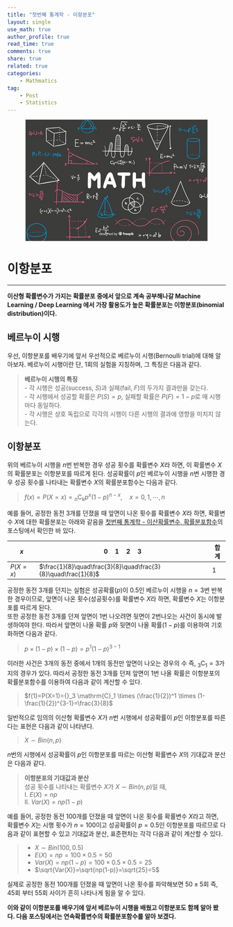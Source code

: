 ```yaml
---
title: "첫번째 통계학 - 이항분포"
layout: single
use_math: true
author_profile: true
read_time: true
comments: true
share: true
related: true
categories:
    - Mathmatics
tag:
    - Post
    - Statistics
---  
```

<p align="center">
  <img src="/assets/img/post/mathmatics.jpg" alt="Mathmatics"/>
</p>  

# 이항분포
---  
**이산형 확률변수가 가지는 확률분포 중에서 앞으로 계속 공부해나갈 Machine Learning / Deep Learning 에서 가장 활용도가 높은 확률분포는 이항분포(binomial distribution)이다.**  

## 베르누이 시행  

우선, 이항분포를 배우기에 앞서 우선적으로 베르누이 시행(Bernoulli trial)에 대해 알아보자. 베르누이 시행이란 단, 1회의 실험을 지칭하며, 그 특징은 다음과 같다.  
> **베르누이 시행의 특징**  
    - 각 시행은 성공(success, $S$)과 실패(fail, $F$)의 두가지 결과만을 갖는다.  
    - 각 시행에서 성공할 확률은 $P(S)=p$, 실패할 확률은 $P(F)=1-p$로 매 시행마다 동일하다.  
    - 각 시행은 상호 독립으로 각각의 시행이 다른 시행의 결과에 영향을 미치지 않는다.  

## 이항분포  

위의 베르누이 시행을 $n$번 반복한 경우 성공 횟수를 확률변수 $X$라 하면, 이 확률변수 $X$의 확률분포는 이항분포를 따르게 된다. 성공확률이 $p$인 베르누이 시행을 $n$번 시행한 경우 성공 횟수를 나타내는 확률변수 $X$의 확률분포함수는 다음과 같다.  
> $f(x)=P(X=x)={}_n \mathrm{C}_k p^x(1-p)^{n-x},\quad x=0, 1,\cdots,n$  

예를 들어, 공정한 동전 3개를 던졌을 때 앞면이 나온 횟수를 확률변수 $X$라 하면, 확률변수 $X$에 대한 확률분포는 아래와 같음을 [첫번째 통계학 - 이산확률변수, 확률분포함수](https://liam427.github.io/mathmatics/statistics2/)의 포스팅에서 확인한 바 있다.  

|$x$|$0\quad1\quad2\quad3$|합계|
|-|-|-|
|$P(X=x)$|$\frac{1}{8}\quad\frac{3}{8}\quad\frac{3}{8}\quad\frac{1}{8}$|1|  

공정한 동전 3개를 던지는 실험은 성공확률$(p)$이 0.5인 베르누이 시행을 $n=3$번 반복한 경우이므로, 앞면이 나온 횟수(성공횟수)를 확률변수 $X$라 하면, 확률변수 $X$는 이항분포를 따르게 된다.  
또한 공정한 동전 3개를 던져 앞면이 1번 나오려면 뒷면이 2번나오는 사건이 동시에 발생하여야 한다. 따라서 앞면이 나올 확률 $p$와 뒷면이 나올 확률$(1-p)$를 이용하여 기호화하면 다음과 같다.  
> $p \times (1-p) \times (1-p)=p^1(1-p)^{3-1}$  

이러한 사건은 3개의 동전 중에서 1개의 동전만 앞면이 나오는 경우의 수 즉, ${}_3 \mathrm{C}_1 =3$가지의 경우가 있다. 따라서 공정한 동전 3개를 던져 앞면이 1번 나올 확률은 이항분포의 확률분포함수를 이용하여 다음과 같이 계산할 수 있다.  
> $f(1)=P(X=1)={}_3 \mathrm{C}_1 \times (\frac{1}{2})^1 \times (1- \frac{1}{2})^{3-1}=\frac{3}{8}$  

일반적으로 임의의 이산형 확률변수 $X$가 $n$번 시행에서 성공확률이 $p$인 이항분포를 따른다는 표현은 다음과 같이 나타낸다.  
> $X \sim Bin(n, p)$  

$n$번의 시행에서 성공확률이 $p$인 이항분포를 따르는 이산형 확률변수 $X$의 기대값과 분산은 다음과 같다.  
> **이항분포의 기대값과 분산**  
성공 횟수를 나타내는 확률변수 $X$가 $X \sim Bin(n, p)$일 때,  
Ⅰ. $E(X) = np$  
Ⅱ. $Var(X) = np(1-p)$  

예를 들어, 공정한 동전 100개를 던졌을 때 앞면이 나온 횟수를 확률변수 $X$라고 하면, 확률변수 $X$는 시행 횟수가 $n=100$이고 성공확률이 $p=0.5$인 이항분포를 따르므로 다음과 같이 표현할 수 있고 기대값과 분산, 표준편차는 각각 다음과 같이 계산할 수 있다.  
> * $X \sim Bin(100, 0.5)$  
> * $E(X)=np=100 \times 0.5 = 50$  
> * $Var(X)=np(1-p)=100 \times 0.5 \times 0.5 =25$
> * $\sqrt{Var(X)}=\sqrt{np(1-p)}=\sqrt{25}=5$  

실제로 공정한 동전 100개를 던졌을 때 앞면이 나온 횟수를 파악해보면 $50 \pm 5$회 즉, 45회 부터 55회 사이가 흔히 나타나게 됨을 알 수 있다.  

**이와 같이 이항분포를 배우기에 앞서 베르누이 시행을 배웠고 이항분포도 함께 알아 봤다. 다음 포스팅에서는 연속확률변수의 확률분포함수를 알아 보겠다.**